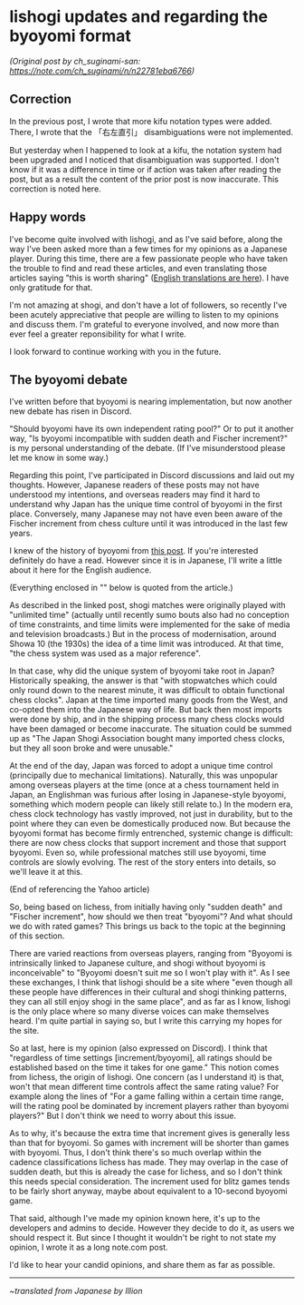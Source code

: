 # lishogi updates and regarding the byoyomi format #

*(Original post by ch_suginami-san: https://note.com/ch_suginami/n/n22781eba6766)*

## Correction ##

In the previous post, I wrote that more kifu notation types were added. There, I wrote that the 「右左直引」 disambiguations were not implemented.

But yesterday when I happened to look at a kifu, the notation system had been upgraded and I noticed that disambiguation was supported. I don't know if it was a difference in time or if action was taken after reading the post, but as a result the content of the prior post is now inaccurate. This correction is noted here.

## Happy words ##

I've become quite involved with lishogi, and as I've said before, along the way I've been asked more than a few times for my opinions as a Japanese player. During this time, there are a few passionate people who have taken the trouble to find and read these articles, and even translating those articles saying "this is worth sharing" ([English translations are here](https://gist.github.com/Marken-Foo/4232579bdfb0a87ce646cb2f79719b98)). I have only gratitude for that.

I'm not amazing at shogi, and don't have a lot of followers, so recently I've been acutely appreciative that people are willing to listen to my opinions and discuss them. I'm grateful to everyone involved, and now more than ever feel a greater reponsibility for what I write.

I look forward to continue working with you in the future.

## The byoyomi debate ##

I've written before that byoyomi is nearing implementation, but now another new debate has risen in Discord.

"Should byoyomi have its own independent rating pool?" Or to put it another way, "Is byoyomi incompatible with sudden death and Fischer increment?" is my personal understanding of the debate. (If I've misunderstood please let me know in some way.)

Regarding this point, I've participated in Discord discussions and laid out my thoughts. However, Japanese readers of these posts may not have understood my intentions, and overseas readers may find it hard to understand why Japan has the unique time control of byoyomi in the first place. Conversely, many Japanese may not have even been aware of the Fischer increment from chess culture until it was introduced in the last few years.

I knew of the history of byoyomi from [this post](https://news.yahoo.co.jp/byline/matsumotohirofumi/20200606-00182152/). If you're interested definitely do have a read. However since it is in Japanese, I'll write a little about it here for the English audience.

(Everything enclosed in "" below is quoted from the article.)

As described in the linked post, shogi matches were originally played with "unlimited time" (actually until recently sumo bouts also had no conception of time constraints, and time limits were implemented for the sake of media and television broadcasts.) But in the process of modernisation, around Showa 10 (the 1930s) the idea of a time limit was introduced. At that time, "the chess system was used as a major reference".

In that case, why did the unique system of byoyomi take root in Japan? Historically speaking, the answer is that "with stopwatches which could only round down to the nearest minute, it was difficult to obtain functional chess clocks". Japan at the time imported many goods from the West, and co-opted them into the Japanese way of life. But back then most imports were done by ship, and in the shipping process many chess clocks would have been damaged or become inaccurate. The situation could be summed up as "The Japan Shogi Association bought many imported chess clocks, but they all soon broke and were unusable."

At the end of the day, Japan was forced to adopt a unique time control (principally due to mechanical limitations). Naturally, this was unpopular among overseas players at the time (once at a chess tournament held in Japan, an Englishman was furious after losing in Japanese-style byoyomi, something which modern people can likely still relate to.) In the modern era, chess clock technology has vastly improved, not just in durability, but to the point where they can even be domestically produced now. But because the byoyomi format has become firmly entrenched, systemic change is difficult: there are now chess clocks that support increment and those that support byoyomi. Even so, while professional matches still use byoyomi, time controls are slowly evolving. The rest of the story enters into details, so we'll leave it at this.

(End of referencing the Yahoo article)

So, being based on lichess, from initially having only "sudden death" and "Fischer increment", how should we then treat "byoyomi"? And what should we do with rated games? This brings us back to the topic at the beginning of this section.

There are varied reactions from overseas players, ranging from "Byoyomi is intrinsically linked to Japanese culture, and shogi without byoyomi is inconceivable" to "Byoyomi doesn't suit me so I won't play with it". As I see these exchanges, I think that lishogi should be a site where "even though all these people have differences in their cultural and shogi thinking patterns, they can all still enjoy shogi in the same place", and as far as I know, lishogi is the only place where so many diverse voices can make themselves heard. I'm quite partial in saying so, but I write this carrying my hopes for the site.

So at last, here is my opinion (also expressed on Discord). I think that "regardless of time settings \[increment/byoyomi\], all ratings should be established based on the time it takes for one game." This notion comes from lichess, the origin of lishogi. One concern (as I understand it) is that, won't that mean different time controls affect the same rating value? For example along the lines of "For a game falling within a certain time range, will the rating pool be dominated by increment players rather than byoyomi players?" But I don't think we need to worry about this issue.

As to why, it's because the extra time that increment gives is generally less than that for byoyomi. So games with increment will be shorter than games with byoyomi. Thus, I don't think there's so much overlap within the cadence classifications lichess has made. They may overlap in the case of sudden death, but this is already the case for lichess, and so I don't think this needs special consideration. The increment used for blitz games tends to be fairly short anyway, maybe about equivalent to a 10-second byoyomi game.

That said, although I've made my opinion known here, it's up to the developers and admins to decide. However they decide to do it, as users we should respect it. But since I thought it wouldn't be right to not state my opinion, I wrote it as a long note.com post.

I'd like to hear your candid opinions, and share them as far as possible.

------

*~translated from Japanese by Illion*